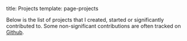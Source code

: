 title: Projects
template: page-projects

Below is the list of projects that I created, started or significantly contributed to. Some non-significant contributions are often tracked on [Github](https://github.com/mirekdlugosz/).
